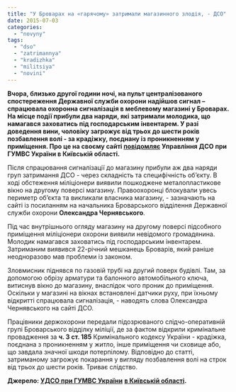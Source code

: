 ```yaml
---
title: "У Броварах на «гарячому» затримали магазинного злодія, - ДСО"
date: 2015-07-03
categories: 
  - "novyny"
tags: 
  - "dso"
  - "zatrimannya"
  - "kradizhka"
  - "militsiya"
  - "novini"
---
```


**Вчора, близько другої години ночі, на пульт централізованого спостереження Державної служби охорони надійшов сигнал – спрацювала охоронна сигналізація в меблевому магазині у Броварах. На місце події прибули два наряди, які затримали молодика, що намагався заховатись під господарським інвентарем. У разі доведення вини, чоловіку загрожує від трьох до шести років позбавлення волі - за крадіжку, поєднану із проникненням у приміщення. Про це на своєму сайті [повідомляє](https://www.dso.gov.ua/novini/derzhohorontsi-kijivschini-na-garjachomu-zatrimali-magazinnogo-zlodija) Управління ДСО при ГУМВС України в Київській області.**

Після спрацювання сигналізації до магазину прибули аж два наряди груп затримання ДСО - через складність та специфічність об’єкту. В ході обстеження міліціонери виявили пошкоджене металопластикове вікно на другому поверсі магазину. Правоохоронці блокували увесь периметр об’єкта та викликали власника магазину, - зазначають на сайті із посиланням на начальника Броварського відділення Державної служби охорони **Олександра Чернявського**.

Під час внутрішнього огляду магазину на другому поверсі підсобного приміщення міліціонери охорони виявили невідомого громадянина. Молодик намагався заховатись під господарським інвентарем. Затриманим виявився 22-річний мешканець Броварів, який раніше неодноразово мав проблеми із законом.

Зловмисник піднявся по газовій трубі на другий поверх будівлі. Там, за допомогою обрізу арматури та балонного автомобільного ключа, витиснув вікно до магазину, внаслідок чого проник до приміщення. Оскільки у магазині на вікнах встановлені датчики руху, при їхньому відкритті спрацювала сигналізація, - наводять слова Олександра Чернявського на сайті ДСО.

Працівники держохорони передали підозрюваного слідчо-оперативній групі Броварського відділку міліції, де за фактом відкрили кримінальне провадження за **ч. 3 ст. 185** Кримінального кодексу України - крадіжка, поєднана з проникненням у житло, інше приміщення чи сховище або, що завдала значної шкоди потерпілому. Відповідно до статті, затриманому загрожує покарання у вигляду позбавлення волі на строк від трьох до шести років. Триває слідство.

**Джерело: [УДСО при ГУМВС України](https://www.dso.gov.ua/novini/derzhohorontsi-kijivschini-na-garjachomu-zatrimali-magazinnogo-zlodija)** **[в Київській області](https://www.dso.gov.ua/novini/derzhohorontsi-kijivschini-na-garjachomu-zatrimali-magazinnogo-zlodija).**
